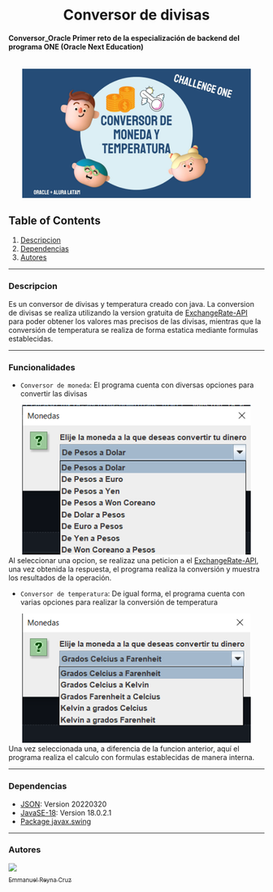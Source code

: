 <h1 align="center"> Conversor de divisas </h1>
    
#### Conversor_Oracle Primer reto de la especialización de backend del programa ONE (Oracle Next Education)
    

<br>
<div align="center">
    <img  src="./src/IMG/PORTADA.jpg" width="450px">
</div>
    
## Table of Contents
1. [Descripcion](#descripcion)
3. [Dependencias](#dependencias)
4. [Autores](#autores)

***
### Descripcion

Es un conversor de divisas y temperatura creado con java. La conversion de divisas se realiza utilizando la version gratuita de <a href="https://www.exchangerate-api.com/" target="_blank"> ExchangeRate-API</a> para poder obtener los valores mas precisos de las divisas, mientras que la conversión de temperatura se realiza de forma estatica mediante formulas establecidas.

***
### Funcionalidades
* `Conversor de moneda`: El programa cuenta con diversas opciones para convertir las divisas
<div align="center">
    <img  src="./src/IMG/opcionDivisas.png" width="450px">
</div>
Al seleccionar una opcion, se realizaz una peticion a el <a href="https://www.exchangerate-api.com/" target="_blank"> ExchangeRate-API</a>, una vez obtenida la respuesta, el programa realiza la conversión y muestra los resultados de la operación.

* `Conversor de temperatura`: De igual forma, el programa cuenta con varias opciones para realizar la conversión de temperatura
<div align="center">
    <img  src="./src/IMG/opcionTemperatura.png" width="450px">
</div>
Una vez seleccionada una, a diferencia de la funcion anterior, aquí el programa realiza el calculo con formulas establecidas de manera interna.

***
### Dependencias

* [JSON](https://mvnrepository.com/artifact/org.json/json/20220320): Version 20220320
* [JavaSE-18](https://www.oracle.com/java/technologies/javase/jdk18-archive-downloads.html): Version 18.0.2.1
* [Package javax.swing](https://docs.oracle.com/javase/8/docs/api/index.html?javax/swing/package-summary.html)


***
### Autores
[<img src="https://avatars.githubusercontent.com/u/85140198?s=40&v=4" width=115><br><sub>Emmanuel Reyna Cruz</sub>](https://github.com/EmmanuelR0411)
